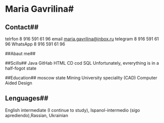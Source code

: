 # Maria Gavrilina#

## Contact## 
telrfon 8 916 591 61 96
email maria.gavrilina@inbox.ru
telegram  8 916 591 61 96
WhatsApp   8 916 591 61 96

##Abaut me##

##Scills##
Java
GitHab
HTML
CD cod
SQL
Unfortunately, evrerything is in a half-fogot state

##Education##
moscow state Mining University  speciality (CAD) Computer Aided Design

## Lenguages##
English intermediate (I continue to study), Ispanol-intermedio (sigo aprediendo),Rassian, Ukrainian